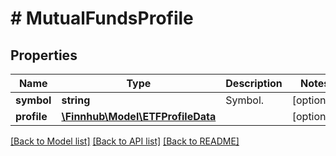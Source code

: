 # # MutualFundsProfile

## Properties

Name | Type | Description | Notes
------------ | ------------- | ------------- | -------------
**symbol** | **string** | Symbol. | [optional]
**profile** | [**\Finnhub\Model\ETFProfileData**](ETFProfileData.md) |  | [optional]

[[Back to Model list]](../../README.md#models) [[Back to API list]](../../README.md#endpoints) [[Back to README]](../../README.md)
